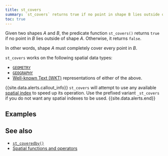```yaml
---
title: st_covers
summary: `st_covers` returns true if no point in shape B lies outside of shape A
toc: true
---
```


Given two shapes _A_ and _B_, the predicate function `st_covers()` returns `true` if no point in _B_ lies outside of shape _A_.  Otherwise, it returns `false`.

In other words, shape _A_ must completely cover every point in _B_.

`st_covers` works on the following spatial data types:

- [`GEOMETRY`](spatial-glossary.html#geometry)
- [`GEOGRAPHY`](spatial-glossary.html#geography)
- [Well-known Text (WKT)](spatial-glossary.html#wkt) representations of either of the above.

{{site.data.alerts.callout_info}}
`st_covers` will attempt to use any available [spatial index](spatial-indexes.html) to speed up its operation.  Use the prefixed variant `_st_covers` if you do not want any spatial indexes to be used.
{{site.data.alerts.end}}

## Examples

## See also

+ [`st_coveredby()`](st_coveredby.html)
+ [Spatial functions and operators](functions-and-operators.html#spatial-functions)
